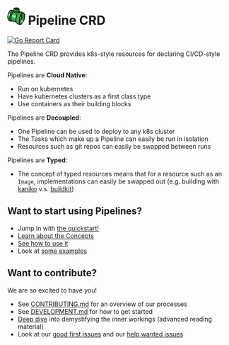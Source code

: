 # ![pipe](./docs/images/pipe.png) Pipeline CRD

[![Go Report Card](https://goreportcard.com/badge/knative/build-pipeline)](https://goreportcard.com/report/knative/build-pipeline)

The Pipeline CRD provides k8s-style resources for declaring CI/CD-style
pipelines.

Pipelines are **Cloud Native**:

- Run on kubernetes
- Have kubernetes clusters as a first class type
- Use containers as their building blocks

Pipelines are **Decoupled**:

- One Pipeline can be used to deploy to any k8s cluster
- The Tasks which make up a Pipeline can easily be run in isolation
- Resources such as git repos can easily be swapped between runs

Pipelines are **Typed**:

- The concept of typed resources means that for a resource such as an `Image`,
  implementations can easily be swapped out (e.g. building with
  [kaniko](https://github.com/GoogleContainerTools/kaniko) v.s.
  [buildkit](https://github.com/moby/buildkit))

## Want to start using Pipelines?

- Jump in with [the quickstart!](docs/tutorial.md)
- [Learn about the Concepts](/docs/Concepts.md)
- [See how to use it](/docs/using.md)
- Look at [some examples](/examples)

## Want to contribute?

We are so excited to have you!

- See [CONTRIBUTING.md](CONTRIBUTING.md) for an overview of our processes
- See [DEVELOPMENT.md](DEVELOPMENT.md) for how to get started
- [Deep dive](./docs/developers/README.md) into demystifying the inner workings
  (advanced reading material)
- Look at our
  [good first issues](https://github.com/knative/build-pipeline/issues?q=is%3Aissue+is%3Aopen+label%3A%22good+first+issue%22)
  and our
  [help wanted issues](https://github.com/knative/build-pipeline/issues?q=is%3Aissue+is%3Aopen+label%3A%22help+wanted%22)
